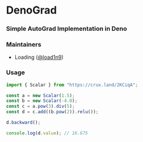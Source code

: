# DenoGrad

### Simple AutoGrad Implementation in Deno

### Maintainers

- Loading ([@load1n9](https://github.com/load1n9))

### Usage

```typescript
import { Scalar } from "https://crux.land/2KCiqA";

const a = new Scalar(1.5);
const b = new Scalar(-4.0);
const c = a.pow(3).div(5);
const d = c.add((b.pow(2)).relu());

d.backward();

console.log(d.value); // 16.675
```
